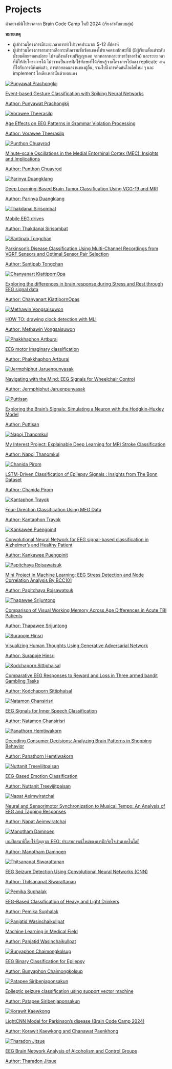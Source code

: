# Projects

ตัวอย่างมินิโปรเจคจาก Brain Code Camp ในปี 2024 (เรียงลำดับแบบสุ่ม)

**หมายเหตุ**

- ผู้เข้าร่วมโครงการมีระยะเวลาการทำโปรเจคประมาณ 5-12 สัปดาห์
- ผู้เข้าร่วมโครงการสามารถเลือกระดับความซับซ้อนของโปรเจคตามทักษะที่มี (มีผู้เรียนตั้งแต่ระดับมัธยมศึกษาตอนปลาย ไปจนถึงหลังจบปริญญาเอก จากหลากหลายสาขาวิชาอาชีพ) และระยะเวลาที่มีให้กับโครงการได้ ไม่ว่าจะเป็นการฝึกใช้ทักษะที่ได้เรียนรู้จากโครงการไปลอง replicate งานที่ได้รับการตีพิมพ์แล้ว, การต่อยอดผลงานของผู้อื่น, รวมไปถึงการคิดค้นไอเดียใหม่ ๆ และ implement ไอเดียเหล่านั้นด้วยตนเอง

<div class="row row-cols-1 row-cols-md-2 gy-4">
    <div class="col">
        <div class="card project-image-container">
            <a href="https://medium.com/@punyawatpck/event-based-gesture-classification-with-spiking-neural-networks-224579c9348d" target="_blank">
                <img src="/img-projects/2024-projects/PunyawatP.gif" class="card-img-top" alt="Punyawat Prachongkij">
                <div class="card-body">
                    <p class="card-text">
                        Event-based Gesture Classification with Spiking Neural Networks
                    </p>
                    <p class="card-text">
                        Author: Punyawat Prachongkij
                    </p>
                </div>
            </a>
        </div>
    </div>
    <div class="col">
        <div class="card project-image-container">
            <a href="https://medium.com/@vorawee.t/age-effects-on-eeg-patterns-in-grammar-violation-processing-7c25d48457c6" target="_blank">
                <img src="/img-projects/2024-projects/VoraweeT.jpg" class="card-img-top" alt="Vorawee Theerasilp">
                <div class="card-body">
                    <p class="card-text">
                        Age Effects on EEG Patterns in Grammar Violation Processing
                    </p>
                    <p class="card-text">
                        Author: Vorawee Theerasilp
                    </p>
                </div>
            </a>
        </div>
    </div>
    <div class="col">
        <div class="card project-image-container">
            <a href="https://medium.com/@punthonchuayrod/introduction-efe54e042044" target="_blank">
                <img src="/img-projects/2024-projects/PunthonC.png" class="card-img-top" alt="Punthon Chuayrod">
                <div class="card-body">
                    <p class="card-text">
                        Minute-scale Oscillations in the Medial Entorhinal Cortex (MEC): Insights and Implications
                    </p>
                    <p class="card-text">
                        Author: Punthon Chuayrod
                    </p>
                </div>
            </a>
        </div>
    </div>
    <div class="col">
        <div class="card project-image-container">
            <a href="https://medium.com/@parinya.dg/deep-learning-based-brain-tumor-classification-using-vgg-19-and-mri-7ab8769c3ec4" target="_blank">
                <img src="/img-projects/2024-projects/ParinyaD.png" class="card-img-top" alt="Parinya Duangklang">
                <div class="card-body">
                    <p class="card-text">
                        Deep Learning-Based Brain Tumor Classification Using VGG-19 and MRI
                    </p>
                    <p class="card-text">
                        Author: Parinya Duangklang
                    </p>
                </div>
            </a>
        </div>
    </div>
    <div class="col">
        <div class="card project-image-container">
            <a href="https://medium.com/@fifatein/mobile-eeg-drives-633bb1f91592" target="_blank">
                <img src="/img-projects/2024-projects/ThakdanaiS.png" class="card-img-top" alt="Thakdanai Sirisombat">
                <div class="card-body">
                    <p class="card-text">
                        Mobile EEG drives
                    </p>
                    <p class="card-text">
                        Author: Thakdanai Sirisombat
                    </p>
                </div>
            </a>
        </div>
    </div>
    <div class="col">
        <div class="card project-image-container">
            <a href="https://medium.com/@santipabppch12345/%EF%B8%8Fparkinsons-disease-classification-using-multi-channel-recordings-from-vgrf-sensors-and-f320de1f111d" target="_blank">
                <img src="/img-projects/2024-projects/SantipabT.jpg" class="card-img-top" alt="Santipab Tongchan">
                <div class="card-body">
                    <p class="card-text">
                        Parkinson’s Disease Classification Using Multi-Channel Recordings from VGRF Sensors and Optimal Sensor Pair Selection
                    </p>
                    <p class="card-text">
                        Author: Santipab Tongchan
                    </p>
                </div>
            </a>
        </div>
    </div>
    <div class="col">
        <div class="card project-image-container">
            <a href="https://medium.com/@ch.kiattipornopas/exploring-the-differences-in-brain-response-during-stress-and-rest-through-eeg-signal-data-b7d8d62bad40" target="_blank">
                <img src="/img-projects/2024-projects/ChanyanartK.jpg" class="card-img-top" alt="Chanyanart KiattipornOpa">
                <div class="card-body">
                    <p class="card-text">
                        Exploring the differences in brain response during Stress and Rest through EEG signal data
                    </p>
                    <p class="card-text">
                        Author: Chanyanart KiattipornOpas
                    </p>
                </div>
            </a>
        </div>
    </div>
    <div class="col">
        <div class="card project-image-container">
            <a href="https://medium.com/@mzhmvw/how-to-drawing-clock-detection-with-ml-e69d81d5f000" target="_blank">
                <img src="/img-projects/2024-projects/MethawinV.jpeg" class="card-img-top" alt="Methawin Vongsaisuwon ">
                <div class="card-body">
                    <p class="card-text">
                        HOW TO: drawing clock detection with ML!
                    </p>
                    <p class="card-text">
                        Author: Methawin Vongsaisuwon 
                    </p>
                </div>
            </a>
        </div>
    </div>
    <div class="col">
        <div class="card project-image-container">
            <a href="https://medium.com/@phakkhaphonartburai/eeg-motor-imaginary-classification-c593be083ee7" target="_blank">
                <img src="/img-projects/2024-projects/PhakkhaphonA.png" class="card-img-top" alt="Phakkhaphon Artburai">
                <div class="card-body">
                    <p class="card-text">
                        EEG motor Imaginary classification
                    </p>
                    <p class="card-text">
                        Author: Phakkhaphon Artburai
                    </p>
                </div>
            </a>
        </div>
    </div>
    <div class="col">
        <div class="card project-image-container">
            <a href="https://medium.com/@jermphiphut051/navigating-with-the-mind-eeg-signals-for-wheelchair-control-da9d834c6070" target="_blank">
                <img src="/img-projects/2024-projects/JermphiphutJ.png" class="card-img-top" alt="Jermphiphut Jaruenpunyasak">
                <div class="card-body">
                    <p class="card-text">
                        Navigating with the Mind: EEG Signals for Wheelchair Control
                    </p>
                    <p class="card-text">
                        Author: Jermphiphut Jaruenpunyasak
                    </p>
                </div>
            </a>
        </div>
    </div>
    <div class="col">
        <div class="card project-image-container">
            <a href="https://medium.com/@puttisan.kurophakornphong/exploring-the-brains-signals-simulating-a-neuron-with-the-hodgkin-huxley-model-bda9511d1eff" target="_blank">
                <img src="/img-projects/2024-projects/PuttisanK.jpg" class="card-img-top" alt="Puttisan">
                <div class="card-body">
                    <p class="card-text">
                        Exploring the Brain’s Signals: Simulating a Neuron with the Hodgkin-Huxley Model
                    </p>
                    <p class="card-text">
                        Author: Puttisan
                    </p>
                </div>
            </a>
        </div>
    </div>
    <div class="col">
        <div class="card project-image-container">
            <a href="https://medium.com/@gunj.napoj/my-interest-project-explainable-deep-learning-for-mri-stroke-classification-fa3885a22709" target="_blank">
                <img src="/img-projects/2024-projects/NapojT.png" class="card-img-top" alt="Napoj Thanomkul">
                <div class="card-body">
                    <p class="card-text">
                        My Interest Project: Explainable Deep Learning for MRI Stroke Classification
                    </p>
                    <p class="card-text">
                        Author: Napoj Thanomkul
                    </p>
                </div>
            </a>
        </div>
    </div>
        <div class="col">
        <div class="card project-image-container">
            <a href="https://medium.com/@chanidapirom180360/lstm-driven-classification-of-eeg-signals-insights-from-the-bonn-dataset-1b3479289ed4" target="_blank">
                <img src="/img-projects/2024-projects/ChanidaP.jpeg" class="card-img-top" alt="Chanida Pirom">
                <div class="card-body">
                    <p class="card-text">
                        LSTM-Driven Classification of Epilepsy Signals : Insights from The Bonn Dataset
                    </p>
                    <p class="card-text">
                        Author: Chanida Pirom
                    </p>
                </div>
            </a>
        </div>
    </div>
    <div class="col">
        <div class="card project-image-container">
            <a href="https://medium.com/@kantaphon505/four-direction-classification-using-meg-data-8192ee16d63f" target="_blank">
                <img src="/img-projects/2024-projects/KantaphonT.png" class="card-img-top" alt="Kantaphon Trayok">
                <div class="card-body">
                    <p class="card-text">
                        Four-Direction Classification Using MEG Data
                    </p>
                    <p class="card-text">
                        Author: Kantaphon Trayok
                    </p>
                </div>
            </a>
        </div>
    </div>
    <div class="col">
        <div class="card project-image-container">
            <a href="https://medium.com/@kmlmrmi/convolutional-neural-network-for-eeg-signal-based-classification-in-alzheimers-and-healthy-patient-a965b4f75a9d" target="_blank">
                <img src="/img-projects/2024-projects/KankaweeP.jpg" class="card-img-top" alt="Kankawee Puengpinit">
                <div class="card-body">
                    <p class="card-text">
                        Convolutional Neural Network for EEG signal-based classification in Alzheimer’s and Healthy Patient
                    </p>
                    <p class="card-text">
                        Author: Kankawee Puengpinit
                    </p>
                </div>
            </a>
        </div>
    </div>
    <div class="col">
        <div class="card project-image-container">
            <a href="https://medium.com/@papitchaya.chakeaow/mini-project-in-machine-learning-eeg-stress-detection-and-node-correlation-analysis-by-bcc101-29c627f2cf8e" target="_blank">
                <img src="/img-projects/2024-projects/PapitchayaR.jpg" class="card-img-top" alt="Papitchaya Rojsawatsuk">
                <div class="card-body">
                    <p class="card-text">
                        Mini Project in Machine Learning: EEG Stress Detection and Node Correlation Analysis By BCC101
                    </p>
                    <p class="card-text">
                        Author: Papitchaya Rojsawatsuk
                    </p>
                </div>
            </a>
        </div>
    </div>
    <div class="col">
        <div class="card project-image-container">
            <a href="https://medium.com/@2sthapawee/comparison-of-visual-working-memory-across-age-differences-in-acute-tbi-patients-f27fb2f930a3" target="_blank">
                <img src="/img-projects/2024-projects/ThapaweeS.png" class="card-img-top" alt="Thapawee Srijuntong">
                <div class="card-body">
                    <p class="card-text">
                        Comparison of Visual Working Memory Across Age Differences in Acute TBI Patients
                    </p>
                    <p class="card-text">
                        Author: Thapawee Srijuntong
                    </p>
                </div>
            </a>
        </div>
    </div>
    <div class="col">
        <div class="card project-image-container">
            <a href="https://medium.com/@kq12rb7/visualizing-human-thoughts-using-generative-adversarial-network-3a2d1f8ba616" target="_blank">
                <img src="/img-projects/2024-projects/SurapojeH.png" class="card-img-top" alt="Surapoje Hinsri">
                <div class="card-body">
                    <p class="card-text">
                        Visualizing Human Thoughts Using Generative Adversarial Network
                    </p>
                    <p class="card-text">
                        Author: Surapoje Hinsri
                    </p>
                </div>
            </a>
        </div>
    </div>
    <div class="col">
        <div class="card project-image-container">
            <a href="https://medium.com/@fansssexo/comparative-eeg-responses-to-reward-and-loss-in-three-armed-bandit-gambling-tasks-39283d879e68" target="_blank">
                <img src="/img-projects/2024-projects/KodchapornS.jpg" class="card-img-top" alt="Kodchaporn Sittiphaisal">
                <div class="card-body">
                    <p class="card-text">
                        Comparative EEG Responses to Reward and Loss in Three armed bandit Gambling Tasks
                    </p>
                    <p class="card-text">
                        Author: Kodchaporn Sittiphaisal
                    </p>
                </div>
            </a>
        </div>
    </div>
    <div class="col">
        <div class="card project-image-container">
            <a href="https://medium.com/@nattamon.kanom/eeg-signals-for-inner-speech-classification-d9be434f21da" target="_blank">
                <img src="/img-projects/2024-projects/NatamonC.jpeg" class="card-img-top" alt="Natamon Chansirisri">
                <div class="card-body">
                    <p class="card-text">
                        EEG Signals for Inner Speech Classification
                    </p>
                    <p class="card-text">
                        Author: Natamon Chansirisri
                    </p>
                </div>
            </a>
        </div>
    </div>
    <div class="col">
        <div class="card project-image-container">
            <a href="https://medium.com/@panatorn49/decoding-consumer-decisions-analyzing-brain-patterns-in-shopping-behavior-38f0ba4b14f0" target="_blank">
                <img src="/img-projects/2024-projects/PanathornH.jpg" class="card-img-top" alt="Panathorn Hemtiwakorn">
                <div class="card-body">
                    <p class="card-text">
                        Decoding Consumer Decisions: Analyzing Brain Patterns in Shopping Behavior
                    </p>
                    <p class="card-text">
                        Author: Panathorn Hemtiwakorn
                    </p>
                </div>
            </a>
        </div>
    </div>
    <div class="col">
        <div class="card project-image-container">
            <a href="https://medium.com/@blink.nuttanit/eeg-based-emotion-classification-4f1c652f6f7a" target="_blank">
                <img src="/img-projects/2024-projects/NuttanitT.png" class="card-img-top" alt="Nuttanit Treevijitpaisan">
                <div class="card-body">
                    <p class="card-text">
                        EEG-Based Emotion Classification
                    </p>
                    <p class="card-text">
                        Author: Nuttanit Treevijitpaisan
                    </p>
                </div>
            </a>
        </div>
    </div>
    <div class="col">
        <div class="card project-image-container">
            <a href="https://medium.com/@napat.aeim/neural-and-sensorimotor-synchronization-to-musical-tempo-an-analysis-of-eeg-and-tapping-responses-88afbc7aabc0" target="_blank">
                <img src="/img-projects/2024-projects/NapatA.png" class="card-img-top" alt="Napat Aeimwiratchai">
                <div class="card-body">
                    <p class="card-text">
                        Neural and Sensorimotor Synchronization to Musical Tempo: An Analysis of EEG and Tapping Responses
                    </p>
                    <p class="card-text">
                        Author: Napat Aeimwiratchai
                    </p>
                </div>
            </a>
        </div>
    </div>
    <div class="col">
        <div class="card project-image-container">
            <a href="https://medium.com/@manothamvva/%E0%B9%80%E0%B8%81%E0%B8%A1%E0%B8%9D%E0%B8%B6%E0%B8%81%E0%B8%AA%E0%B8%A1%E0%B8%B2%E0%B8%98%E0%B8%B4%E0%B9%82%E0%B8%94%E0%B8%A2%E0%B9%83%E0%B8%8A%E0%B9%89%E0%B8%AA%E0%B8%B1%E0%B8%8D%E0%B8%8D%E0%B8%B2%E0%B8%93-eeg-%E0%B8%9B%E0%B8%A3%E0%B8%B0%E0%B8%AA%E0%B8%9A%E0%B8%81%E0%B8%B2%E0%B8%A3%E0%B8%93%E0%B9%8C%E0%B9%83%E0%B8%AB%E0%B8%A1%E0%B9%88%E0%B8%82%E0%B8%AD%E0%B8%87%E0%B8%81%E0%B8%B2%E0%B8%A3%E0%B8%9D%E0%B8%B6%E0%B8%81%E0%B8%88%E0%B8%B4%E0%B8%95%E0%B9%83%E0%B8%88%E0%B8%9C%E0%B9%88%E0%B8%B2%E0%B8%99%E0%B9%80%E0%B8%97%E0%B8%84%E0%B9%82%E0%B8%99%E0%B9%82%E0%B8%A5%E0%B8%A2%E0%B8%B5-0d12e85a4a8b" target="_blank">
                <img src="/img-projects/2024-projects/ManothamD.png" class="card-img-top" alt="Manotham Damnoen">
                <div class="card-body">
                    <p class="card-text">
                        เกมฝึกสมาธิโดยใช้สัญญาณ EEG: ประสบการณ์ใหม่ของการฝึกจิตใจผ่านเทคโนโลยี
                    </p>
                    <p class="card-text">
                        Author: Manotham Damnoen
                    </p>
                </div>
            </a>
        </div>
    </div>
    <div class="col">
        <div class="card project-image-container">
            <a href="https://medium.com/@thitsanapat/eeg-seizure-detection-using-convolutional-neural-networks-cnn-16e4c5d11413" target="_blank">
                <img src="/img-projects/2024-projects/ThitsanapatS.jpg" class="card-img-top" alt="Thitsanapat Siwarattanan">
                <div class="card-body">
                    <p class="card-text">
                        EEG Seizure Detection Using Convolutional Neural Networks (CNN)
                    </p>
                    <p class="card-text">
                        Author: Thitsanapat Siwarattanan
                    </p>
                </div>
            </a>
        </div>
    </div>
    <div class="col">
        <div class="card project-image-container">
            <a href="https://medium.com/@pppemikas/eeg-based-classification-of-heavy-and-light-drinkers-91b8dbe00b68" target="_blank">
                <img src="/img-projects/2024-projects/PemikaS.png" class="card-img-top" alt="Pemika Suphalak">
                <div class="card-body">
                    <p class="card-text">
                        EEG-Based Classification of Heavy and Light Drinkers
                    </p>
                    <p class="card-text">
                        Author: Pemika Suphalak
                    </p>
                </div>
            </a>
        </div>
    </div>
    <div class="col">
        <div class="card project-image-container">
            <a href="https://medium.com/@definatelynottori/machine-learning-in-medical-field-b9cbab055e2d" target="_blank">
                <img src="/img-projects/2024-projects/PanjatidW.png" class="card-img-top" alt="Panjatid Wasinchaikullpat">
                <div class="card-body">
                    <p class="card-text">
                        Machine Learning in Medical Field
                    </p>
                    <p class="card-text">
                        Author: Panjatid Wasinchaikullpat
                    </p>
                </div>
            </a>
        </div>
    </div>
    <div class="col">
        <div class="card project-image-container">
            <a href="https://medium.com/@bunyaphon536/eeg-binary-classification-for-epilepsy-29209147851a" target="_blank">
                <img src="/img-projects/2024-projects/BunyaphonC.png" class="card-img-top" alt="Bunyaphon Chaimongkolsup">
                <div class="card-body">
                    <p class="card-text">
                        EEG Binary Classification for Epilepsy
                    </p>
                    <p class="card-text">
                        Author: Bunyaphon Chaimongkolsup
                    </p>
                </div>
            </a>
        </div>
    </div>
    <div class="col">
        <div class="card project-image-container">
            <a href="https://medium.com/@meenthegamerthefirst/epileptic-seizure-classification-using-support-vector-machine-4e654f7b710f" target="_blank">
                <img src="/img-projects/2024-projects/PatapeeS.png" class="card-img-top" alt="Patapee Siribenjaponsakun">
                <div class="card-body">
                    <p class="card-text">
                        Epileptic seizure classification using support vector machine
                    </p>
                    <p class="card-text">
                        Author: Patapee Siribenjaponsakun
                    </p>
                </div>
            </a>
        </div>
    </div>
    <div class="col">
        <div class="card project-image-container">
            <a href="https://medium.com/@kunkitv/lightcnn-model-for-parkinsons-disease-brain-code-camp-2024-6c4ee4b6826f" target="_blank">
                <img src="/img-projects/2024-projects/KorawitK.jpg" class="card-img-top" alt="Korawit Kaewkong">
                <div class="card-body">
                    <p class="card-text">
                        LightCNN Model for Parkinson’s disease (Brain Code Camp 2024)
                    </p>
                    <p class="card-text">
                        Author: Korawit Kaewkong and Chanawat Paenkhong
                    </p>
                </div>
            </a>
        </div>
    </div>
    <div class="col">
        <div class="card project-image-container">
            <a href="https://medium.com/@tjitsue/eeg-brain-network-analysis-of-alcoholism-and-control-groups-bf197ef92c5a" target="_blank">
                <img src="/img-projects/2024-projects/TharadonJ.png" class="card-img-top" alt="Tharadon Jitsue">
                <div class="card-body">
                    <p class="card-text">
                        EEG Brain Network Analysis of Alcoholism and Control Groups
                    </p>
                    <p class="card-text">
                        Author: Tharadon Jitsue
                    </p>
                </div>
            </a>
        </div>
    </div>
    <!-- <div class="col">
        <div class="card project-image-container">
            <a href="https://medium.com/@sitthakarnudomwongvattana/investigation-alzheimers-disease-using-autoencoders-a-deep-learning-journey-into-mri-analysis-2e42d850559c" target="_blank">
                <img src="/img-projects/2024-projects/SitthakarnU.jpeg" class="card-img-top" alt="Sitthakarn Udomwongvattana">
                <div class="card-body">
                    <p class="card-text">
                        Investigation Alzheimer’s Disease Using Autoencoders: A Deep Learning Journey into MRI Analysis
                    </p>
                    <p class="card-text">
                        Author: Sitthakarn Udomwongvattana
                    </p>
                </div>
            </a>
        </div>
    </div>
    <div class="col">
        <div class="card project-image-container">
            <a href="https://medium.com/@matthew.hem_g32/bdd722c58782" target="_blank">
                <img src="/img-projects/2024-projects/MatthewH.png" class="card-img-top" alt="Matthew Hema">
                <div class="card-body">
                    <p class="card-text">
                        MRI-Based Classification of DEMENTIA STAGES by Using Deep Convolutional Networks
                    </p>
                    <p class="card-text">
                        Author: Matthew Hema
                    </p>
                </div>
            </a>
        </div>
    </div>
    <div class="col">
        <div class="card project-image-container">
            <a href="https://medium.com/@bocchikita/alzheimers-disease-classification-using-deep-learning-model-4f4561665342" target="_blank">
                <img src="/img-projects/2024-projects/ThananarinJ.png" class="card-img-top" alt="Thananarin Jaijang">
                <div class="card-body">
                    <p class="card-text">
                        Alzheimer’s disease classification using Deep learning model
                    </p>
                    <p class="card-text">
                        Author: Thananarin Jaijang
                    </p>
                </div>
            </a>
        </div>
    </div>
    <div class="col">
        <div class="card project-image-container">
            <a href="https://medium.com/@surawoot.mee/develop-a-model-based-on-non-contrast-ct-brain-images-to-differentiate-between-hemorrhagic-stroke-ac8e09c01142" target="_blank">
                <img src="/img-projects/2024-projects/SurawootM.jpg" class="card-img-top" alt="Surawoot Meekong">
                <div class="card-body">
                    <p class="card-text">
                        Develop a model based on non-contrast CT brain images to differentiate between hemorrhagic stroke and ischemic stroke
                    </p>
                    <p class="card-text">
                        Author: Surawoot Meekong
                    </p>
                </div>
            </a>
        </div>
    </div>
    <div class="col">
        <div class="card project-image-container">
            <a href="https://medium.com/@porporchanoknon/does-depression-affect-how-you-feel-listening-to-songs-f5d110bc17f5" target="_blank">
                <img src="/img-projects/2024-projects/ChanoknonK.png" class="card-img-top" alt="Chanoknon Kongkanta">
                <div class="card-body">
                    <p class="card-text">
                        Does depression affect how you feel listening to songs?
                    </p>
                    <p class="card-text">
                        Author: Chanoknon Kongkanta
                    </p>
                </div>
            </a>
        </div>
    </div>
    <div class="col">
        <div class="card project-image-container">
            <a href="https://medium.com/@peemai.4book/music-genre-classification-from-fmri-features-with-supervised-machine-learning-e61a8c52fc86" target="_blank">
                <img src="/img-projects/2024-projects/PeemaiS.png" class="card-img-top" alt="Peemai Suakaew">
                <div class="card-body">
                    <p class="card-text">
                        Music Genre Classification from fMRI Features with Supervised Machine Learning
                    </p>
                    <p class="card-text">
                        Author: Peemai Suakaew
                    </p>
                </div>
            </a>
        </div>
    </div>
    <div class="col">
        <div class="card project-image-container">
            <a href="https://medium.com/@pair.nattaka/eeg-analysis-for-left-and-right-hand-bci-in-stroke-rehabilitation-010c4b64e24a" target="_blank">
                <img src="/img-projects/2024-projects/NattakaL.png" class="card-img-top" alt="Nattaka Limranangkula">
                <div class="card-body">
                    <p class="card-text">
                        EEG Analysis for Left and Right Hand BCI in Stroke Rehabilitation
                    </p>
                    <p class="card-text">
                        Author: Nattaka Limranangkula
                    </p>
                </div>
            </a>
        </div>
    </div> -->
    <!-- <div class="col">
        <div class="card project-image-container">
            <a href="https://medium.com/@kanawat/exploring-consciousness-a907009b2f43" target="_blank">
                <img src="/img-projects/2024-projects/KanawatV.png" class="card-img-top" alt="Kanawat Vilasri">
                <div class="card-body">
                    <p class="card-text">
                        Exploring Consciousness
                    </p>
                    <p class="card-text">
                        Author: Kanawat Vilasri
                    </p>
                </div>
            </a>
        </div>
    </div>
        <div class="col">
        <div class="card project-image-container">
            <a href="https://medium.com/@dreamezgg/การบรรยายภาพด้วย-cnn-และ-transformers-การสร้างคำอธิบายภาพอัจฉริยะ-0421cd8ded6e" target="_blank">
                <img src="/img-projects/2024-projects/SiwaphatC.jpg" class="card-img-top" alt="Siwaphat Chanthet">
                <div class="card-body">
                    <p class="card-text">
                        การบรรยายภาพด้วย CNN และ Transformers : การสร้างคำอธิบายภาพอัจฉริยะ
                    </p>
                    <p class="card-text">
                        Author: Siwaphat Chanthet
                    </p>
                </div>
            </a>
        </div>
    </div> -->
</div>
